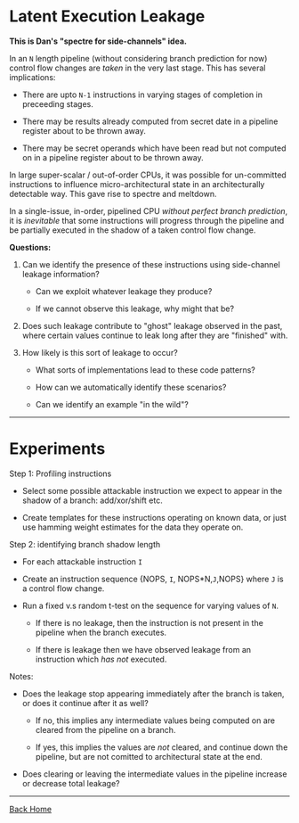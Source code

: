 
# Latent Execution Leakage

**This is Dan's "spectre for side-channels" idea.**

In an `N` length pipeline (without considering branch prediction for now)
control flow changes are *taken* in the very last stage.
This has several implications:

- There are upto `N-1` instructions in varying stages of
  completion in preceeding stages.

- There may be results already computed from secret date in a pipeline
  register about to be thrown away.

- There may be secret operands which have been read but not computed on
  in a pipeline register about to be thrown away.

In large super-scalar / out-of-order CPUs, it was possible for
un-committed instructions to influence micro-architectural state in an
architecturally detectable way. This gave rise to spectre and meltdown.

In a single-issue, in-order, pipelined CPU *without perfect branch
prediction*, it is *inevitable* that some instructions will progress through
the pipeline and be partially executed in the shadow of a taken control
flow change.

**Questions:**

1. Can we identify the presence of these instructions using side-channel
   leakage information?

   - Can we exploit whatever leakage they produce?

   - If we cannot observe this leakage, why might that be?

2. Does such leakage contribute to "ghost" leakage observed in the past,
   where certain values continue to leak long after they are "finished"
   with.

3. How likely is this sort of leakage to occur?

    - What sorts of implementations lead to these code patterns?

    - How can we automatically identify these scenarios?

    - Can we identify an example "in the wild"?

---

# Experiments

Step 1: Profiling instructions

- Select some possible attackable instruction we expect to appear in the
  shadow of a branch: add/xor/shift etc.

- Create templates for these instructions operating on known data, or
  just use hamming weight estimates for the data they operate on.

Step 2: identifying branch shadow length

- For each attackable instruction `I`

- Create an instruction sequence {NOPS, `I`, NOPS\*N,`J`,NOPS}
  where `J` is a control flow change.

- Run a fixed v.s random t-test on the sequence for varying values of `N`.

  - If there is no leakage, then the instruction is not present in the
    pipeline when the branch executes.

  - If there is leakage then we have observed leakage from an instruction
    which *has not* executed.

Notes:

- Does the leakage stop appearing immediately after the branch is taken,
  or does it continue after it as well?

  - If no, this implies any intermediate values being computed on are
    cleared from the pipeline on a branch.

  - If yes, this implies the values are *not* cleared, and continue down
    the pipeline, but are not comitted to architectural state at the end.

- Does clearing or leaving the intermediate values in the pipeline
  increase or decrease total leakage?

---

[Back Home](../../README.md)
